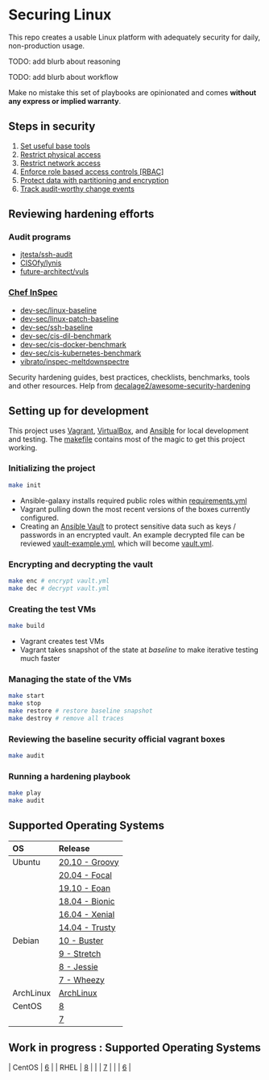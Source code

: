 # Securing Linux

This repo creates a usable Linux platform with adequately security for daily, non-production usage.

TODO: add blurb about reasoning

TODO: add blurb about workflow

Make no mistake this set of playbooks are opinionated and comes **without any express or implied warranty**.

## Steps in security

1. [Set useful base tools](./roles/base)
2. [Restrict physical access](./roles/physical_access)
3. [Restrict network access](./roles/network_access)
4. [Enforce role based access controls [RBAC]](./roles/rbac)
5. [Protect data with partitioning and encryption](./roles/data)
6. [Track audit-worthy change events](./roles/audit_tools)

## Reviewing hardening efforts

### Audit programs

- [jtesta/ssh-audit](https://github.com/jtesta/ssh-audit)
- [CISOfy/lynis](https://github.com/CISOfy/lynis)
- [future-architect/vuls](https://github.com/future-architect/vuls)

### [Chef InSpec](https://docs.chef.io/inspec)

- [dev-sec/linux-baseline](https://github.com/dev-sec/linux-baseline)
- [dev-sec/linux-patch-baseline](https://github.com/dev-sec/linux-patch-baseline)
- [dev-sec/ssh-baseline](https://github.com/dev-sec/ssh-baseline)
- [dev-sec/cis-dil-benchmark](https://github.com/dev-sec/cis-dil-benchmark)
- [dev-sec/cis-docker-benchmark](https://github.com/dev-sec/cis-docker-benchmark)
- [dev-sec/cis-kubernetes-benchmark](https://github.com/dev-sec/cis-kubernetes-benchmark)
- [vibrato/inspec-meltdownspectre](https://github.com/vibrato/inspec-meltdownspectre)

Security hardening guides, best practices, checklists, benchmarks, tools and other resources. Help from [decalage2/awesome-security-hardening](https://github.com/decalage2/awesome-security-hardening)

## Setting up for development

This project uses [Vagrant](https://vagrantup.com/), [VirtualBox](https://www.virtualbox.org/), and [Ansible](https://www.ansible.com/) for local development and testing. The [makefile](makefile) contains most of the magic to get this project working.

### Initializing the project

```bash
make init
```

- Ansible-galaxy installs required public roles within [requirements.yml](requirements.yml)
- Vagrant pulling down the most recent versions of the boxes currently configured.
- Creating an [Ansible Vault](https://docs.ansible.com/ansible/latest/user_guide/vault.html) to protect sensitive data such as keys / passwords in an encrypted vault. An example decrypted file can be reviewed [vault-example.yml](inventory/group_vars/vault-example.yml), which will become [vault.yml](inventory/group_vars/vault.yml).

### Encrypting and decrypting the vault

```bash
make enc # encrypt vault.yml
make dec # decrypt vault.yml
```

### Creating the test VMs

```bash
make build
```

- Vagrant creates test VMs
- Vagrant takes snapshot of the state at *baseline* to make iterative testing much faster

### Managing the state of the VMs

```bash
make start
make stop
make restore # restore baseline snapshot
make destroy # remove all traces
```

### Reviewing the baseline security official vagrant boxes

```bash
make audit
```

### Running a hardening playbook

```bash
make play
make audit
```

## Supported Operating Systems

| OS        | Release |
| :---      | :---    |
| Ubuntu    | [20.10 - Groovy](https://app.vagrantup.com/ubuntu/boxes/groovy64) |
|           | [20.04 - Focal](https://app.vagrantup.com/bento/boxes/ubuntu-20.04) |
|           | [19.10 - Eoan](https://app.vagrantup.com/bento/boxes/ubuntu-19.10) |
|           | [18.04 - Bionic](https://app.vagrantup.com/bento/boxes/ubuntu-18.04) |
|           | [16.04 - Xenial](https://app.vagrantup.com/bento/boxes/ubuntu-16.04) |
|           | [14.04 - Trusty](https://app.vagrantup.com/bento/boxes/ubuntu-14.04) |
| Debian    | [10 - Buster](https://app.vagrantup.com/bento/boxes/debian-10) |
|           | [9 - Stretch](https://app.vagrantup.com/bento/boxes/debian-9) |
|           | [8 - Jessie](https://app.vagrantup.com/bento/boxes/debian-8) |
|           | [7 - Wheezy](https://app.vagrantup.com/bento/boxes/debian-7) |
| ArchLinux | [ArchLinux](https://app.vagrantup.com/archlinux/boxes/archlinux) |
| CentOS    | [8](https://app.vagrantup.com/bento/boxes/centos-8) |
|           | [7](https://app.vagrantup.com/bento/boxes/centos-7) |

## Work in progress : Supported Operating Systems

| CentOS    | [6](https://app.vagrantup.com/bento/boxes/centos-6) |
| RHEL      | [8](https://app.vagrantup.com/roboxes/boxes/rhel8) |
|           | [7](https://app.vagrantup.com/roboxes/boxes/rhel7) |
|           | [6](https://app.vagrantup.com/roboxes/boxes/rhel6) |
